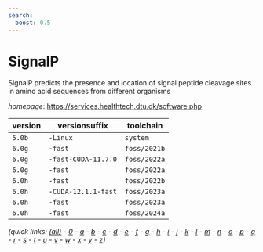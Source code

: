 ```yaml
---
search:
  boost: 0.5
---
```

# SignalP

SignalP predicts the presence  and  location of signal peptide  cleavage sites in  amino acid  sequences  from  different organisms

*homepage*: <https://services.healthtech.dtu.dk/software.php>

version | versionsuffix | toolchain
--------|---------------|----------
``5.0b`` | ``-Linux`` | ``system``
``6.0g`` | ``-fast`` | ``foss/2021b``
``6.0g`` | ``-fast-CUDA-11.7.0`` | ``foss/2022a``
``6.0g`` | ``-fast`` | ``foss/2022a``
``6.0h`` | ``-fast`` | ``foss/2022b``
``6.0h`` | ``-CUDA-12.1.1-fast`` | ``foss/2023a``
``6.0h`` | ``-fast`` | ``foss/2023a``
``6.0h`` | ``-fast`` | ``foss/2024a``


*(quick links: [(all)](../index.md) - [0](../0/index.md) - [a](../a/index.md) - [b](../b/index.md) - [c](../c/index.md) - [d](../d/index.md) - [e](../e/index.md) - [f](../f/index.md) - [g](../g/index.md) - [h](../h/index.md) - [i](../i/index.md) - [j](../j/index.md) - [k](../k/index.md) - [l](../l/index.md) - [m](../m/index.md) - [n](../n/index.md) - [o](../o/index.md) - [p](../p/index.md) - [q](../q/index.md) - [r](../r/index.md) - [s](../s/index.md) - [t](../t/index.md) - [u](../u/index.md) - [v](../v/index.md) - [w](../w/index.md) - [x](../x/index.md) - [y](../y/index.md) - [z](../z/index.md))*

